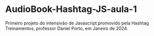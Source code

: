 # AudioBook-Hashtag-JS-aula-1
Primeiro projeto do intensivão de Javascript promovido pela Hashtag Treinamentos, professor Daniel Porto, em Janeiro de 2024.
